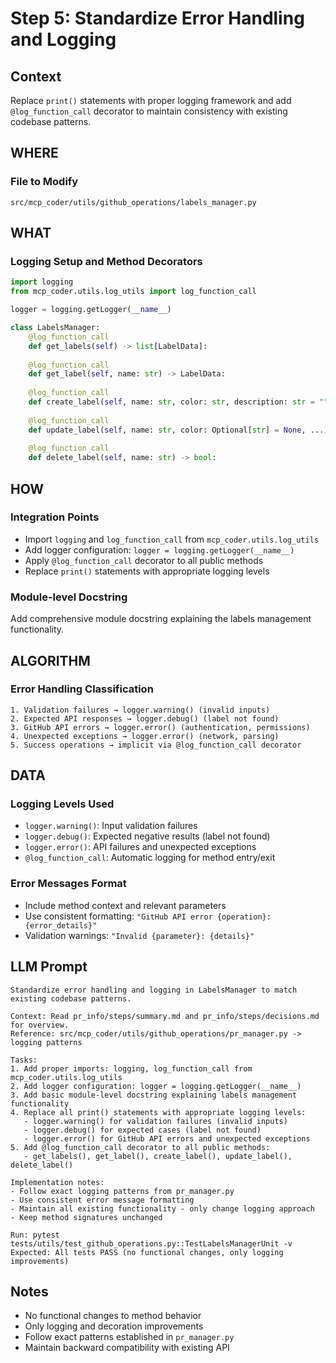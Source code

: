 # Step 5: Standardize Error Handling and Logging

## Context
Replace `print()` statements with proper logging framework and add `@log_function_call` decorator to maintain consistency with existing codebase patterns.

## WHERE

### File to Modify
```
src/mcp_coder/utils/github_operations/labels_manager.py
```

## WHAT

### Logging Setup and Method Decorators

```python
import logging
from mcp_coder.utils.log_utils import log_function_call

logger = logging.getLogger(__name__)

class LabelsManager:
    @log_function_call
    def get_labels(self) -> list[LabelData]:
    
    @log_function_call  
    def get_label(self, name: str) -> LabelData:
    
    @log_function_call
    def create_label(self, name: str, color: str, description: str = "") -> LabelData:
    
    @log_function_call
    def update_label(self, name: str, color: Optional[str] = None, ...) -> LabelData:
    
    @log_function_call
    def delete_label(self, name: str) -> bool:
```

## HOW

### Integration Points
- Import `logging` and `log_function_call` from `mcp_coder.utils.log_utils`
- Add logger configuration: `logger = logging.getLogger(__name__)`
- Apply `@log_function_call` decorator to all public methods
- Replace `print()` statements with appropriate logging levels

### Module-level Docstring
Add comprehensive module docstring explaining the labels management functionality.

## ALGORITHM

### Error Handling Classification
```
1. Validation failures → logger.warning() (invalid inputs)
2. Expected API responses → logger.debug() (label not found)  
3. GitHub API errors → logger.error() (authentication, permissions)
4. Unexpected exceptions → logger.error() (network, parsing)
5. Success operations → implicit via @log_function_call decorator
```

## DATA

### Logging Levels Used
- `logger.warning()`: Input validation failures
- `logger.debug()`: Expected negative results (label not found)
- `logger.error()`: API failures and unexpected exceptions
- `@log_function_call`: Automatic logging for method entry/exit

### Error Messages Format
- Include method context and relevant parameters
- Use consistent formatting: `"GitHub API error {operation}: {error_details}"`
- Validation warnings: `"Invalid {parameter}: {details}"`

## LLM Prompt

```
Standardize error handling and logging in LabelsManager to match existing codebase patterns.

Context: Read pr_info/steps/summary.md and pr_info/steps/decisions.md for overview.
Reference: src/mcp_coder/utils/github_operations/pr_manager.py -> logging patterns

Tasks:
1. Add proper imports: logging, log_function_call from mcp_coder.utils.log_utils
2. Add logger configuration: logger = logging.getLogger(__name__)
3. Add basic module-level docstring explaining labels management functionality
4. Replace all print() statements with appropriate logging levels:
   - logger.warning() for validation failures (invalid inputs)
   - logger.debug() for expected cases (label not found)
   - logger.error() for GitHub API errors and unexpected exceptions
5. Add @log_function_call decorator to all public methods:
   - get_labels(), get_label(), create_label(), update_label(), delete_label()

Implementation notes:
- Follow exact logging patterns from pr_manager.py
- Use consistent error message formatting
- Maintain all existing functionality - only change logging approach
- Keep method signatures unchanged

Run: pytest tests/utils/test_github_operations.py::TestLabelsManagerUnit -v
Expected: All tests PASS (no functional changes, only logging improvements)
```

## Notes

- No functional changes to method behavior
- Only logging and decoration improvements
- Follow exact patterns established in `pr_manager.py`
- Maintain backward compatibility with existing API
